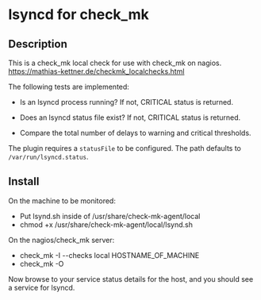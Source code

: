 # lsyncd for check_mk

## Description

This is a check_mk local check for use with check_mk on nagios.
https://mathias-kettner.de/checkmk_localchecks.html

The following tests are implemented:

- Is an lsyncd process running? If not, CRITICAL status is returned.

- Does an lsyncd status file exist? If not, CRITICAL status is returned.

- Compare the total number of delays to warning and critical thresholds.

The plugin requires a `statusFile` to be configured. The path defaults to
`/var/run/lsyncd.status`.

## Install

On the machine to be monitored:
- Put lsynd.sh inside of /usr/share/check-mk-agent/local
- chmod +x /usr/share/check-mk-agent/local/lsynd.sh

On the nagios/check_mk server:
- check_mk -I --checks local HOSTNAME_OF_MACHINE
- check_mk -O

Now browse to your service status details for the host, and you should see a service for lsyncd.
